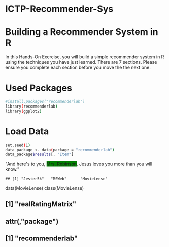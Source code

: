 # ICTP-Recommender-Sys
# Building a Recommender System in R

In this Hands-On Exercise, you will build a simple recommender system in R using the techniques you have just learned. There are 7 sections. Please ensure you complete each section before you move the the next one.

# Used Packages

```sh
#install.packages("recommenderlab")
library(recommenderlab)
library(ggplot2)
```

# Load Data

```sh
set.seed(1)
data_package <- data(package = "recommenderlab")
data_package$results[, "Item"]
```````
 "And here's to you, <span style="background-color:green">Mrs. Robinson</span>, Jesus loves you more than you will know."
 
    ## [1] "Jester5k"   "MSWeb"      "MovieLense"

data(MovieLense)
class(MovieLense)
## [1] "realRatingMatrix"
## attr(,"package")
## [1] "recommenderlab"

